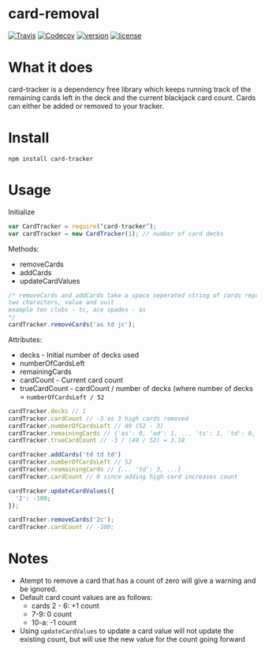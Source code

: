 # card-removal

[![Travis](https://img.shields.io/travis/paulchino/card-removal.svg?style=flat-square)](https://img.shields.io/travis/paulchino/card-removal.svg?style=flat-square)
[![Codecov](https://img.shields.io/codecov/c/github/paulchino/card-removal.svg?style=flat-square)](https://codecov.io/github/paulchino/card-removal)
[![version](https://img.shields.io/npm/v/card-tracker.svg?style=flat-square)](https://www.npmjs.com/package/card-tracker)
[![license](https://img.shields.io/github/license/mashape/apistatus.svg?style=flat-square)](http://opensource.org/licenses/MIT)

# What it does
card-tracker is a dependency free library which keeps running track of the remaining cards left in the deck and the current blackjack card count. Cards can either be added or removed to your tracker.

# Install
`npm install card-tracker`

# Usage
Initialize
```js
var CardTracker = require(‘card-tracker’);
var cardTracker = new CardTracker(1); // number of card decks
```
Methods:
* removeCards
* addCards
* updateCardValues

```js
/* removeCards and addCards take a space seperated string of cards represented by 
two characters, value and suit
example ten clubs - tc, ace spades - as
*/
cardTracker.removeCards('as td jc');
```
Attributes:
* decks - Initial number of decks used 
* numberOfCardsLeft
* remainingCards
* cardCount - Current card count
* trueCardCount - cardCount / number of decks (where number of decks = `numberOfCardsLeft / 52`
```js
cardTracker.decks // 1
cardTracker.cardCount // -3 as 3 high cards removed
cardTracker.numberOfCardsLeft // 49 (52 - 3)
cardTracker.remainingCards // {'as': 0, 'ad': 1, ... 'ts': 1, 'td': 0, ... 'jc': 0}
cardTracker.trueCardCount // -3 / (49 / 52) = 3.18

cardTracker.addCards('td td td')
cardTracker.numberOfCardsLeft // 52
cardTracker.reamainingCards // {... 'td': 3, ...}
cardTracker.cardCount // 0 since adding high card increases count

cardTracker.updateCardValues({
  '2': -100;
});

cardTracker.removeCards('2c');
cardTracker.cardCount // -100;
```

# Notes
* Atempt to remove a card that has a count of zero will give a warning and be ignored.
* Default card count values are as follows:
  - cards 2 - 6: +1 count
  - 7-9: 0 count
  - 10-a: -1 count
* Using `updateCardValues` to update a card value will not update the existing count, but will use the new value for the count going forward



